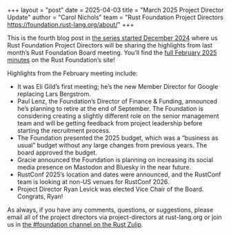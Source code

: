 +++
layout = "post"
date = 2025-04-03
title = "March 2025 Project Director Update"
author = "Carol Nichols"
team = "Rust Foundation Project Directors <https://foundation.rust-lang.org/about/>"
+++

This is the fourth blog post in [the series started December
2024](https://blog.rust-lang.org/inside-rust/2024/12/17/project-director-update.html) where us Rust
Foundation Project Directors will be sharing the highlights from last month’s Rust Foundation Board
meeting. You’ll find the [full February 2025
minutes](https://rustfoundation.org/resource/february-2025-board-meeting/) on the Rust Foundation’s
site!

Highlights from the February meeting include:

* It was Eli Gild’s first meeting; he’s the new Member Director for Google replacing Lars Bergstrom.
* Paul Lenz, the Foundation’s Director of Finance & Funding, announced he’s planning to retire at
  the end of September. The Foundation is considering creating a slightly different role on the
  senior management team and will be getting feedback from project leadership before starting the
  recruitment process.
* The Foundation presented the 2025 budget, which was a “business as usual” budget without any
  large changes from previous years. The board approved the budget.
* Gracie announced the Foundation is planning on increasing its social media presence on Mastodon
  and Bluesky in the near future.
* RustConf 2025’s location and dates were announced, and the RustConf team is looking at non-US
  venues for RustConf 2026.
* Project Director Ryan Levick was elected Vice Chair of the Board. Congrats, Ryan!

As always, if you have any comments, questions, or suggestions, please
email all of the project directors via project-directors at rust-lang.org or join us in [the
#foundation channel on the Rust Zulip][foundation-zulip].

[foundation-zulip]: https://rust-lang.zulipchat.com/#narrow/channel/335408-foundation


